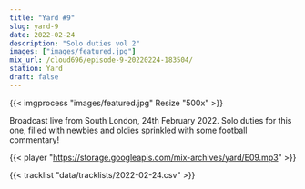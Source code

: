 ```yaml
---
title: "Yard #9"
slug: yard-9
date: 2022-02-24
description: "Solo duties vol 2"
images: ["images/featured.jpg"]
mix_url: /cloud696/episode-9-20220224-183504/
station: Yard
draft: false
---
```


{{< imgprocess "images/featured.jpg" Resize "500x" >}}

Broadcast live from South London, 24th February 2022. Solo duties for this one, filled with newbies and oldies sprinkled with some football commentary!

{{< player "https://storage.googleapis.com/mix-archives/yard/E09.mp3" >}}

{{< tracklist "data/tracklists/2022-02-24.csv" >}}
